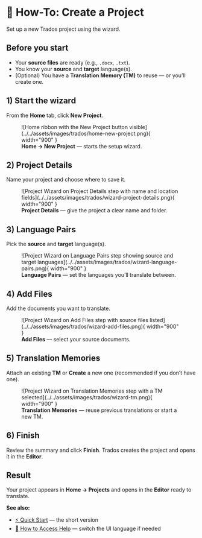# 🧭 How-To: Create a Project

Set up a new Trados project using the wizard.

## Before you start
- Your **source files** are ready (e.g., `.docx`, `.txt`).
- You know your **source** and **target** language(s).
- (Optional) You have a **Translation Memory (TM)** to reuse — or you’ll create one.

## 1) Start the wizard

From the **Home** tab, click **New Project**.

<figure markdown>
  ![Home ribbon with the New Project button visible](../../assets/images/trados/home-new-project.png){ width="900" }
  <figcaption><b>Home → New Project</b> — starts the setup wizard.</figcaption>
</figure>

## 2) Project Details

Name your project and choose where to save it.

<figure markdown>
  ![Project Wizard on Project Details step with name and location fields](../../assets/images/trados/wizard-project-details.png){ width="900" }
  <figcaption><b>Project Details</b> — give the project a clear name and folder.</figcaption>
</figure>

## 3) Language Pairs

Pick the **source** and **target** language(s).

<figure markdown>
  ![Project Wizard on Language Pairs step showing source and target languages](../../assets/images/trados/wizard-language-pairs.png){ width="900" }
  <figcaption><b>Language Pairs</b> — set the languages you’ll translate between.</figcaption>
</figure>

## 4) Add Files

Add the documents you want to translate.

<figure markdown>
  ![Project Wizard on Add Files step with source files listed](../../assets/images/trados/wizard-add-files.png){ width="900" }
  <figcaption><b>Add Files</b> — select your source documents.</figcaption>
</figure>

## 5) Translation Memories

Attach an existing **TM** or **Create** a new one (recommended if you don’t have one).

<figure markdown>
  ![Project Wizard on Translation Memories step with a TM selected](../../assets/images/trados/wizard-tm.png){ width="900" }
  <figcaption><b>Translation Memories</b> — reuse previous translations or start a new TM.</figcaption>
</figure>

## 6) Finish

Review the summary and click **Finish**. Trados creates the project and opens it in the **Editor**.

<!-- Optional screenshot; uncomment when you have it
<figure markdown>
  ![Project Wizard summary before Finish](../../assets/images/trados/wizard-finish.png){ width="900" }
  <figcaption><b>Finish</b> — confirm settings and create the project.</figcaption>
</figure>
-->

## Result
Your project appears in **Home → Projects** and opens in the **Editor** ready to translate.

**See also:**  
- [⚡ Quick Start](quick-start.md) — the short version  
- [📘 How to Access Help](help-guide.md#ui-language) — switch the UI language if needed
